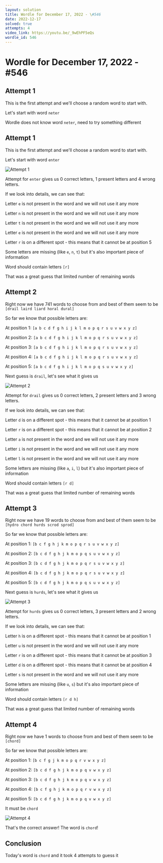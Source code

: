 ```yaml
---
layout: solution
title: Wordle for December 17, 2022 - \#546
date: 2022-12-17
solved: true
attempts: 4
video_link: https://youtu.be/_9wEhPF5eQs
wordle_id: 546
---
```


# Wordle for December 17, 2022 - \#546

## Attempt 1

This is the first attempt and we'll choose a random word to start with.

Let's start with word `neter`

Wordle does not know word `neter`, need to try something different

## Attempt 1

This is the first attempt and we'll choose a random word to start with.

Let's start with word `enter`

![Attempt 1](2022-12-17/attempt-1.png)

Attempt for `enter` gives us 0 correct letters, 1 present letters and 4 wrong letters.

If we look into details, we can see that:

Letter `e` is not present in the word and we will not use it any more

Letter `n` is not present in the word and we will not use it any more

Letter `t` is not present in the word and we will not use it any more

Letter `e` is not present in the word and we will not use it any more

Letter `r` is on a different spot - this means that it cannot be at position 5

Some letters are missing (like `e`, `n`, `t`) but it's also important piece of information

Word should contain letters `[r]`

That was a great guess that limited number of remaining words



## Attempt 2

Right now we have 741 words to choose from and best of them seem to be `[drail laird liard horal dural]`

So far we know that possible letters are:

At position 1: `[a b c d f g h i j k l m o p q r s u v w x y z]`

At position 2: `[a b c d f g h i j k l m o p q r s u v w x y z]`

At position 3: `[a b c d f g h i j k l m o p q r s u v w x y z]`

At position 4: `[a b c d f g h i j k l m o p q r s u v w x y z]`

At position 5: `[a b c d f g h i j k l m o p q s u v w x y z]`

Next guess is `drail`, let's see what it gives us

![Attempt 2](2022-12-17/attempt-2.png)

Attempt for `drail` gives us 0 correct letters, 2 present letters and 3 wrong letters.

If we look into details, we can see that:

Letter `d` is on a different spot - this means that it cannot be at position 1

Letter `r` is on a different spot - this means that it cannot be at position 2

Letter `a` is not present in the word and we will not use it any more

Letter `i` is not present in the word and we will not use it any more

Letter `l` is not present in the word and we will not use it any more

Some letters are missing (like `a`, `i`, `l`) but it's also important piece of information

Word should contain letters `[r d]`

That was a great guess that limited number of remaining words



## Attempt 3

Right now we have 19 words to choose from and best of them seem to be `[hydro chord hurds scrod sprod]`

So far we know that possible letters are:

At position 1: `[b c f g h j k m o p q r s u v w x y z]`

At position 2: `[b c d f g h j k m o p q s u v w x y z]`

At position 3: `[b c d f g h j k m o p q r s u v w x y z]`

At position 4: `[b c d f g h j k m o p q r s u v w x y z]`

At position 5: `[b c d f g h j k m o p q s u v w x y z]`

Next guess is `hurds`, let's see what it gives us

![Attempt 3](2022-12-17/attempt-3.png)

Attempt for `hurds` gives us 0 correct letters, 3 present letters and 2 wrong letters.

If we look into details, we can see that:

Letter `h` is on a different spot - this means that it cannot be at position 1

Letter `u` is not present in the word and we will not use it any more

Letter `r` is on a different spot - this means that it cannot be at position 3

Letter `d` is on a different spot - this means that it cannot be at position 4

Letter `s` is not present in the word and we will not use it any more

Some letters are missing (like `u`, `s`) but it's also important piece of information

Word should contain letters `[r d h]`

That was a great guess that limited number of remaining words



## Attempt 4

Right now we have 1 words to choose from and best of them seem to be `[chord]`

So far we know that possible letters are:

At position 1: `[b c f g j k m o p q r v w x y z]`

At position 2: `[b c d f g h j k m o p q v w x y z]`

At position 3: `[b c d f g h j k m o p q v w x y z]`

At position 4: `[b c f g h j k m o p q r v w x y z]`

At position 5: `[b c d f g h j k m o p q v w x y z]`

It must be `chord`

![Attempt 4](2022-12-17/attempt-4.png)

That's the correct answer! The word is `chord`!

## Conclusion

Today's word is `chord` and it took 4 attempts to guess it

